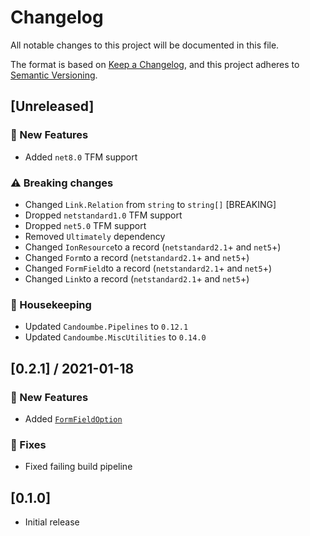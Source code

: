 # Changelog

All notable changes to this project will be documented in this file.

The format is based on [Keep a Changelog](https://keepachangelog.com/en/1.0.0/),
and this project adheres to [Semantic Versioning](https://semver.org/spec/v2.0.0.html).

## [Unreleased]

### 🚀 New Features
- Added `net8.0` TFM support

### ⚠️ Breaking changes
- Changed `Link.Relation` from `string` to `string[]` [BREAKING]
- Dropped `netstandard1.0` TFM support
- Dropped `net5.0` TFM support
- Removed `Ultimately` dependency
- Changed `IonResource`to a record (`netstandard2.1`+ and `net5`+)
- Changed `Form`to a record (`netstandard2.1`+ and `net5`+)
- Changed `FormField`to a record (`netstandard2.1`+ and `net5`+)
- Changed `Link`to a record (`netstandard2.1`+ and `net5`+)

### 🧹 Housekeeping
- Updated `Candoumbe.Pipelines` to `0.12.1`
- Updated `Candoumbe.MiscUtilities` to `0.14.0`

## [0.2.1] / 2021-01-18
### 🚀 New Features
- Added [`FormFieldOption`](/src/Forms/FormFieldOption.cs)

### 🔧 Fixes
- Fixed failing build pipeline

## [0.1.0]
- Initial release


